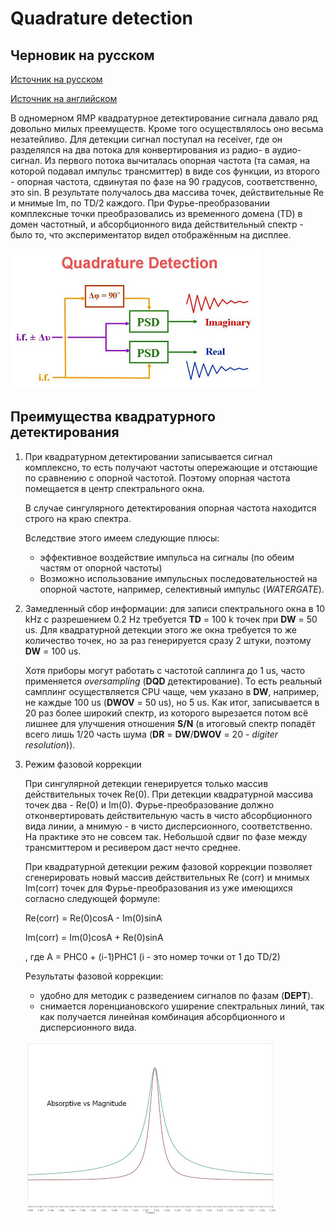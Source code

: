 # Quadrature detection #

## Черновик на русском ##

[Источник на русском](https://kubischkin.livejournal.com/117438.html)

[Источник на английском](https://studfile.net/preview/1906607/page:19/)


В одномерном ЯМР квадратурное детектирование сигнала давало ряд довольно милых преемуществ.
Кроме того осуществлялось оно весьма незатейливо.
Для детекции сигнал поступал на receiver, где он разделялся на два потока для конвертирования из радио- в аудио-сигнал.
Из первого потока вычиталась опорная частота (та самая, на которой подавал импульс трансмиттер) в виде cos функции, из второго - опорная частота, сдвинутая по фазе на 90 градусов, соответственно, это sin.
В результате получалось два массива точек, действительные Re и мнимые Im, по TD/2 каждого.
При Фурье-преобразовании комплексные точки преобразовались из временного домена (TD) в домен частотный,
и абсорбционного вида действительный спектр - было то, что экспериментатор видел отображённым на дисплее.


![Quadrature detection](quad_det.jpg)

## Преимущества квадратурного детектирования ##

1. При квадратурном детектировании записывается сигнал комплексно, то есть получают частоты опережающие
   и отстающие по сравнению с опорной частотой.
   Поэтому опорная частота помещается в центр спектрального окна.

   В случае сингулярного детектирования опорная частота находится строго на краю спектра.

   Вследствие этого имеем следующие плюсы:

   * эффективное воздействие импульса на сигналы (по обеим частям от опорной частоты)
   * Возможно использование импульсных последовательностей на опорной частоте, например,
селективный импульс (*WATERGATE*).

2. Замедленный сбор информации:
   для записи спектрального окна в 10 kHz с разрешением 0.2 Hz требуется **TD** = 100 k точек при
   **DW** = 50 us.
   Для квадратурной детекции этого же окна требуется то же количество точек, но за раз генерируется
   сразу 2 штуки, поэтому **DW** = 100 us.

   Хотя приборы могут работать с частотой саплинга до 1 us, часто применяется *oversampling* (**DQD**
детектирование).
   То есть реальный самплинг осуществляется CPU чаще, чем указано в **DW**, например, не каждые 100 us (**DWOV** = 50 us), но 5 us.
   Как итог, записывается в 20 раз более широкий спектр, из которого вырезается потом всё лишнее для
   улучшения отношения **S/N** (в итоговый спектр попадёт всего лишь 1/20 часть шума (**DR** =
   **DW**/**DWOV** = 20 - *digiter resolution*)).

3. Режим фазовой коррекции

   При сингулярной детекции генерируется только массив действительных точек Re(0).
   При детекции квадратурной массива точек два - Re(0) и Im(0).
   Фурье-преобразование должно отконвертировать действительную часть в чисто абсорбционного вида линии, а мнимую - в чисто дисперсионного, соответственно.
   На практике это не совсем так.
   Небольшой сдвиг по фазе между трансмиттером и ресивером даст нечто среднее.

   При квадратурной детекции режим фазовой коррекции позволяет сгенерировать новый массив действительных Re (corr) и мнимых Im(corr) точек для Фурье-преобразования из уже имеющихся согласно следующей формуле:

   Re(corr) = Re(0)cosA - Im(0)sinA

   Im(corr) = Im(0)cosA + Re(0)sinA

   , где A = PHC0 + (i-1)PHC1 (i - это номер точки от 1 до TD/2)

   Результаты фазовой коррекции:

   * удобно для методик с разведением сигналов по фазам (**DEPT**).
   * снимается лоренциановского уширение спектральных линий, так как получается линейная комбинация
	абсорбционного и дисперсионного вида.

   ![Line broad](line_broad.jpg)
